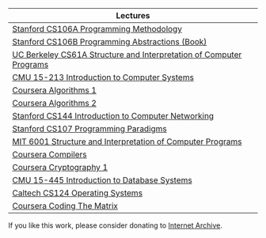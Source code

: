 | Lectures |
| --- |
| [Stanford CS106A Programming Methodology](https://archive.org/details/stanford-cs106a-programming-methodology) |
| [Stanford CS106B Programming Abstractions (Book)](https://archive.org/details/stanford-cs106b-programming-abstractions) |
| [UC Berkeley CS61A Structure and Interpretation of Computer Programs](https://archive.org/details/uc-berkeley-cs61a-structure-and-interpretation-of-computer-programs) |
| [CMU 15-213 Introduction to Computer Systems](https://archive.org/details/cmu-15-213-introduction-to-computer-systems) |
| [Coursera Algorithms 1](https://archive.org/details/coursera-algorithms-1) |
| [Coursera Algorithms 2](https://archive.org/details/coursera-algorithms-2) |
| [Stanford CS144 Introduction to Computer Networking](https://archive.org/details/stanford-cs144-introduction-to-computer-networking) |
| [Stanford CS107 Programming Paradigms](https://archive.org/details/stanford-cs107-programming-paradigms) |
| [MIT 6001 Structure and Interpretation of Computer Programs](https://archive.org/details/mit-6001-structure-and-interpretation-of-computer-programs) |
| [Coursera Compilers](https://archive.org/details/coursera-compilers) |
| [Coursera Cryptography 1](https://archive.org/details/coursera-cryptography-1) |
| [CMU 15-445 Introduction to Database Systems](https://archive.org/details/cmu-15-445-introduction-to-database-systems) |
| [Caltech CS124 Operating Systems](https://archive.org/details/caltech-cs124-operating-systems) |
| [Coursera Coding The Matrix](https://archive.org/details/coursera-coding-the-matrix) |

If you like this work, please consider donating to [Internet Archive](https://archive.org/donate).
